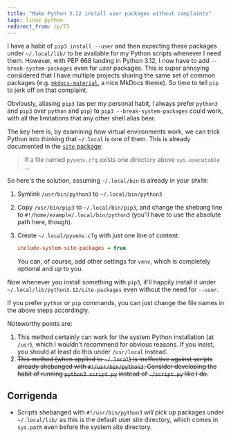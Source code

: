 ```yaml
---
title: "Make Python 3.12 install user packages without complaints"
tags: linux python
redirect_from: /p/73
---
```


I have a habit of `pip3 install --user` and then expecting these packages under `~/.local/lib/` to be available for my Python scripts whenever I need them. However, with PEP 668 landing in Python 3.12, I now have to add `--break-system-packages` even for *user* packages. This is super annoying considered that I have multiple projects sharing the same set of common packages (e.g. [`mkdocs-material`](https://squidfunk.github.io/mkdocs-material/), a nice MkDocs theme). So time to tell `pip` to jerk off on that complaint.

Obviously, aliasing `pip3` (as per my personal habit, I always prefer `python3` and `pip3` over `python` and `pip`) to `pip3 --break-system-packages` could work, with all the limitations that any other shell alias bear.

The key here is, by examining how virtual environments work, we can trick Python into thinking that `~/.local` is one of them. This is already documented in the [`site` package][site]:

  [site]: https://docs.python.org/3/library/site.html

> If a file named `pyvenv.cfg` exists one directory above `sys.executable` ...

So here's the solution, assuming `~/.local/bin` is already in your `$PATH`:

1. Symlink `/usr/bin/python3` to `~/.local/bin/python3`
2. Copy `/usr/bin/pip3` to `~/.local/bin/pip3`, and change the shebang line to `#!/home/example/.local/bin/python3` (you'll have to use the absolute path here, though).
3. Create `~/.local/pyvenv.cfg` with just one line of content:

    ```ini
    include-system-site-packages = true
    ```

    You can, of course, add other settings for `venv`, which is completely optional and up to you.

Now whenever you install something with `pip3`, it'll happily install it under `~/.local/lib/python3.12/site-packages` even without the need for `--user`.

If you prefer `python` or `pip` commands, you can just change the file names in the above steps accordingly.

Noteworthy points are:

1. This method certainly can work for the system Python installation (at `/usr`), which I wouldn't recommend for obvious reasons. If you insist, you should at least do this under `/usr/local` instead.
2. <s>This method (when applied to `~/.local`) is ineffective against scripts already shebanged with `#!/usr/bin/python3`. Consider developing the habit of running `python3 script.py` instead of `./script.py` like I do.</s>

## Corrigenda

- Scripts shebanged with `#!/usr/bin/python3` *will* pick up packages under `~/.local/lib/` as this is the default user site directory, which comes in `sys.path` even before the system site directory.

